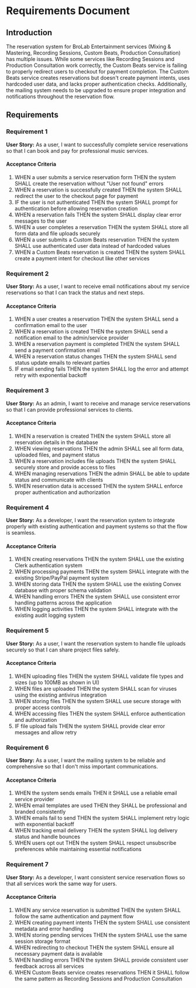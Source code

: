 # Requirements Document

## Introduction

The reservation system for BroLab Entertainment services (Mixing & Mastering, Recording Sessions, Custom Beats, Production Consultation) has multiple issues. While some services like Recording Sessions and Production Consultation work correctly, the Custom Beats service is failing to properly redirect users to checkout for payment completion. The Custom Beats service creates reservations but doesn't create payment intents, uses hardcoded user data, and lacks proper authentication checks. Additionally, the mailing system needs to be upgraded to ensure proper integration and notifications throughout the reservation flow.

## Requirements

### Requirement 1

**User Story:** As a user, I want to successfully complete service reservations so that I can book and pay for professional music services.

#### Acceptance Criteria

1. WHEN a user submits a service reservation form THEN the system SHALL create the reservation without "User not found" errors
2. WHEN a reservation is successfully created THEN the system SHALL redirect the user to the checkout page for payment
3. IF the user is not authenticated THEN the system SHALL prompt for authentication before allowing reservation creation
4. WHEN a reservation fails THEN the system SHALL display clear error messages to the user
5. WHEN a user completes a reservation THEN the system SHALL store all form data and file uploads securely
6. WHEN a user submits a Custom Beats reservation THEN the system SHALL use authenticated user data instead of hardcoded values
7. WHEN a Custom Beats reservation is created THEN the system SHALL create a payment intent for checkout like other services

### Requirement 2

**User Story:** As a user, I want to receive email notifications about my service reservations so that I can track the status and next steps.

#### Acceptance Criteria

1. WHEN a user creates a reservation THEN the system SHALL send a confirmation email to the user
2. WHEN a reservation is created THEN the system SHALL send a notification email to the admin/service provider
3. WHEN a reservation payment is completed THEN the system SHALL send a payment confirmation email
4. WHEN a reservation status changes THEN the system SHALL send status update emails to relevant parties
5. IF email sending fails THEN the system SHALL log the error and attempt retry with exponential backoff

### Requirement 3

**User Story:** As an admin, I want to receive and manage service reservations so that I can provide professional services to clients.

#### Acceptance Criteria

1. WHEN a reservation is created THEN the system SHALL store all reservation details in the database
2. WHEN viewing reservations THEN the admin SHALL see all form data, uploaded files, and payment status
3. WHEN a reservation includes file uploads THEN the system SHALL securely store and provide access to files
4. WHEN managing reservations THEN the admin SHALL be able to update status and communicate with clients
5. WHEN reservation data is accessed THEN the system SHALL enforce proper authentication and authorization

### Requirement 4

**User Story:** As a developer, I want the reservation system to integrate properly with existing authentication and payment systems so that the flow is seamless.

#### Acceptance Criteria

1. WHEN creating reservations THEN the system SHALL use the existing Clerk authentication system
2. WHEN processing payments THEN the system SHALL integrate with the existing Stripe/PayPal payment system
3. WHEN storing data THEN the system SHALL use the existing Convex database with proper schema validation
4. WHEN handling errors THEN the system SHALL use consistent error handling patterns across the application
5. WHEN logging activities THEN the system SHALL integrate with the existing audit logging system

### Requirement 5

**User Story:** As a user, I want the reservation system to handle file uploads securely so that I can share project files safely.

#### Acceptance Criteria

1. WHEN uploading files THEN the system SHALL validate file types and sizes (up to 100MB as shown in UI)
2. WHEN files are uploaded THEN the system SHALL scan for viruses using the existing antivirus integration
3. WHEN storing files THEN the system SHALL use secure storage with proper access controls
4. WHEN accessing files THEN the system SHALL enforce authentication and authorization
5. IF file upload fails THEN the system SHALL provide clear error messages and allow retry

### Requirement 6

**User Story:** As a user, I want the mailing system to be reliable and comprehensive so that I don't miss important communications.

#### Acceptance Criteria

1. WHEN the system sends emails THEN it SHALL use a reliable email service provider
2. WHEN email templates are used THEN they SHALL be professional and branded consistently
3. WHEN emails fail to send THEN the system SHALL implement retry logic with exponential backoff
4. WHEN tracking email delivery THEN the system SHALL log delivery status and handle bounces
5. WHEN users opt out THEN the system SHALL respect unsubscribe preferences while maintaining essential notifications

### Requirement 7

**User Story:** As a developer, I want consistent service reservation flows so that all services work the same way for users.

#### Acceptance Criteria

1. WHEN any service reservation is submitted THEN the system SHALL follow the same authentication and payment flow
2. WHEN creating payment intents THEN the system SHALL use consistent metadata and error handling
3. WHEN storing pending services THEN the system SHALL use the same session storage format
4. WHEN redirecting to checkout THEN the system SHALL ensure all necessary payment data is available
5. WHEN handling errors THEN the system SHALL provide consistent user feedback across all services
6. WHEN Custom Beats service creates reservations THEN it SHALL follow the same pattern as Recording Sessions and Production Consultation
